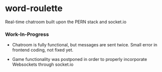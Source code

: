 # word-roulette
Real-time chatroom built upon the PERN stack and socket.io

### Work-In-Progress

- Chatroom is fully functional, but messages are sent twice. Small error in frontend coding, not fixed yet.

- Game functionality was postponed in order to properly incorporate Websockets through socket.io
